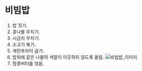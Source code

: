 # 비빔밥

1. 밥 짓기.
2. 콩나물 무치기.
3. 시금치 무치기.
4. 소고기 볶기.
5. 계란후라이 굽기.
6. 밥위에 같은 나물의 색깔이 이웃하지 않도록 올림.
   ![비빔밥_이미지](https://health.chosun.com/site/data/img_dir/2021/01/27/2021012702508_0.jpg)
7. 땅콩버터를 얹음.
